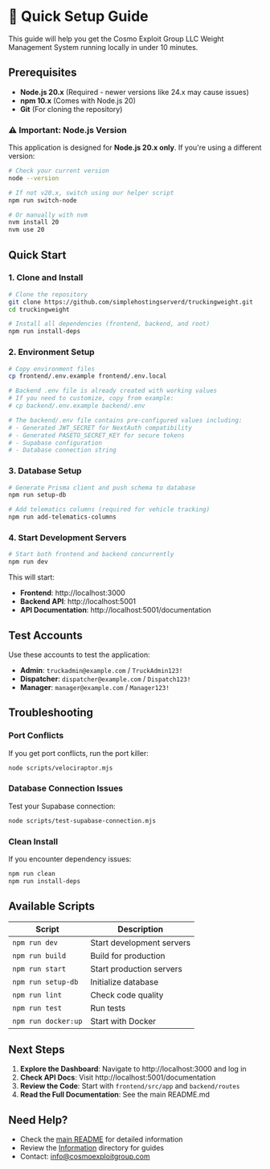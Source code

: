 # 🚀 Quick Setup Guide

This guide will help you get the Cosmo Exploit Group LLC Weight Management System running locally in under 10 minutes.

## Prerequisites

- **Node.js 20.x** (Required - newer versions like 24.x may cause issues)
- **npm 10.x** (Comes with Node.js 20)
- **Git** (For cloning the repository)

### ⚠️ Important: Node.js Version

This application is designed for **Node.js 20.x only**. If you're using a different version:

```bash
# Check your current version
node --version

# If not v20.x, switch using our helper script
npm run switch-node

# Or manually with nvm
nvm install 20
nvm use 20
```

## Quick Start

### 1. Clone and Install

```bash
# Clone the repository
git clone https://github.com/simplehostingserverd/truckingweight.git
cd truckingweight

# Install all dependencies (frontend, backend, and root)
npm run install-deps
```

### 2. Environment Setup

```bash
# Copy environment files
cp frontend/.env.example frontend/.env.local

# Backend .env file is already created with working values
# If you need to customize, copy from example:
# cp backend/.env.example backend/.env

# The backend/.env file contains pre-configured values including:
# - Generated JWT_SECRET for NextAuth compatibility
# - Generated PASETO_SECRET_KEY for secure tokens
# - Supabase configuration
# - Database connection string
```

### 3. Database Setup

```bash
# Generate Prisma client and push schema to database
npm run setup-db

# Add telematics columns (required for vehicle tracking)
npm run add-telematics-columns
```

### 4. Start Development Servers

```bash
# Start both frontend and backend concurrently
npm run dev
```

This will start:
- **Frontend**: http://localhost:3000
- **Backend API**: http://localhost:5001
- **API Documentation**: http://localhost:5001/documentation

## Test Accounts

Use these accounts to test the application:

- **Admin**: `truckadmin@example.com` / `TruckAdmin123!`
- **Dispatcher**: `dispatcher@example.com` / `Dispatch123!`
- **Manager**: `manager@example.com` / `Manager123!`

## Troubleshooting

### Port Conflicts
If you get port conflicts, run the port killer:
```bash
node scripts/velociraptor.mjs
```

### Database Connection Issues
Test your Supabase connection:
```bash
node scripts/test-supabase-connection.mjs
```

### Clean Install
If you encounter dependency issues:
```bash
npm run clean
npm run install-deps
```

## Available Scripts

| Script | Description |
|--------|-------------|
| `npm run dev` | Start development servers |
| `npm run build` | Build for production |
| `npm run start` | Start production servers |
| `npm run setup-db` | Initialize database |
| `npm run lint` | Check code quality |
| `npm run test` | Run tests |
| `npm run docker:up` | Start with Docker |

## Next Steps

1. **Explore the Dashboard**: Navigate to http://localhost:3000 and log in
2. **Check API Docs**: Visit http://localhost:5001/documentation
3. **Review the Code**: Start with `frontend/src/app` and `backend/routes`
4. **Read the Full Documentation**: See the main README.md

## Need Help?

- Check the [main README](README.md) for detailed information
- Review the [Information](Information/) directory for guides
- Contact: info@cosmoexploitgroup.com
